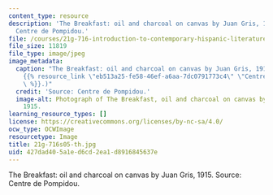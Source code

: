 ```yaml
---
content_type: resource
description: 'The Breakfast: oil and charcoal on canvas by Juan Gris, 1915. Source:
  Centre de Pompidou.'
file: /courses/21g-716-introduction-to-contemporary-hispanic-literature-spring-2005/427dad405a1ed6cd2ea1d8916845637e_21g-716s05-th.jpg
file_size: 11819
file_type: image/jpeg
image_metadata:
  caption: "The Breakfast: oil and charcoal on canvas by Juan Gris, 1915. (Source:\_\
    {{% resource_link \"eb513a25-fe58-46ef-a6aa-7dc0791773c4\" \"Centre de Pompidou\"\
    \ %}}.)"
  credit: 'Source: Centre de Pompidou.'
  image-alt: Photograph of The Breakfast, oil and charcoal on canvas by Juan Gris,
    1915.
learning_resource_types: []
license: https://creativecommons.org/licenses/by-nc-sa/4.0/
ocw_type: OCWImage
resourcetype: Image
title: 21g-716s05-th.jpg
uid: 427dad40-5a1e-d6cd-2ea1-d8916845637e
---
```

The Breakfast: oil and charcoal on canvas by Juan Gris, 1915. Source: Centre de Pompidou.